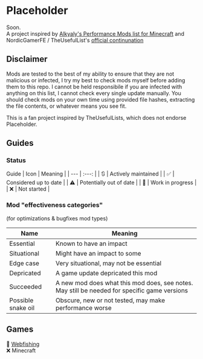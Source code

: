 # Placeholder
Soon.  
A project inspired by [Alkyaly's Performance Mods list for Minecraft](https://web.archive.org/web/20211201121958/https://gist.github.com/alkyaly/02830c560d15256855bc529e1e232e88) and NordicGamerFE / TheUsefulList's [official continunation](https://github.com/TheUsefulLists/UsefulMods)

## Disclaimer
Mods are tested to the best of my ability to ensure that they are not malicious or infected, I try my best to check mods myself before adding them to this repo. I cannot be held responsibile if you are infected with anything on this list, I cannot check every single update manually. You should check mods on your own time using provided file hashes, extracting the file contents, or whatever means you see fit.  

This is a fan project inspired by TheUsefulLists, which does not endorse Placeholder.

## Guides
### Status
Guide
| Icon | Meaning |
| --- | :---: |
| 🔃 | Actively maintained |
| ✅ | Considered up to date |
| ⚠ | Potentially out of date |
| 🚧 | Work in progress |
| ❌ | Not started |

### Mod "effectiveness categories"
(for optimizations & bugfixes mod types)

| Name | Meaning |
| --- | --- |
| Essential | Known to have an impact |
| Situational | Might have an impact to some |
| Edge case | Very situational, may not be essential |
| Depricated | A game update depricated this mod |
| Succeeded | A new mod does what this mod does, see notes. May still be needed for specific game versions |
| Possible snake oil | Obscure, new or not tested, may make performance worse |

## Games

🚧 [Webfishing](https://github.com/DJSng106/placeholder/tree/webfishing)  
❌ Minecraft  

